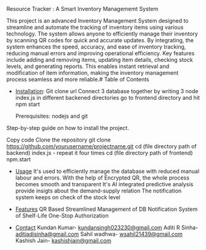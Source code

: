 Resource Tracker : A Smart Inventory Managememt System

This project is an advanced Inventory Management System designed to streamline and automate the tracking of inventory items using various technology. The system allows anyone to efficiently manage their inventory by scanning QR codes for quick and accurate updates. By integrating, the system enhances the speed, accuracy, and ease of inventory tracking, reducing manual errors and improving operational efficiency.
Key features include adding and removing items, updating item details, checking stock levels, and generating reports. This enables instant retrieval and modification of item information, making the inventory management process seamless and more reliable.# Table of Contents

- [Installation](#installation):
  Git clone url
  Connect 3 database together by writing 3 node index.js in different backened directories
  go to frontend directory and hit npm start
  
  Prerequisites: nodejs and git
  

Step-by-step guide on how to install the project.


Copy code
Clone the repository
git clone https://github.com/yourusername/projectname.git
cd (file directory path of backend) index.js - repeat it four times
cd (file directory path of frontend) npm.start

- [Usage](#usage)
  It's used to efficiently manage the database with reduced manual labour and errors.
  With the help of Encrypted QR, the whole process becomes smooth and transparent
  It's AI integrated predictive analysis provide insigts about the demand-supply relation
  The notification system keeps on check of the stock level
  
- [Features](#features)
  QR Based Streamlined Management of DB
  Notification System of Shelf-Life
  One-Stop Authorization

- [Contact](#contact)
  Kundan Kumar- kundansingh023230@gmail.com
  Aditi R Sinha- aditiadisinha@gmail.com
  Sahil wadhwa- wsahil21439@gmail.com
  Kashish Jain- kashishjain@gmail.com




